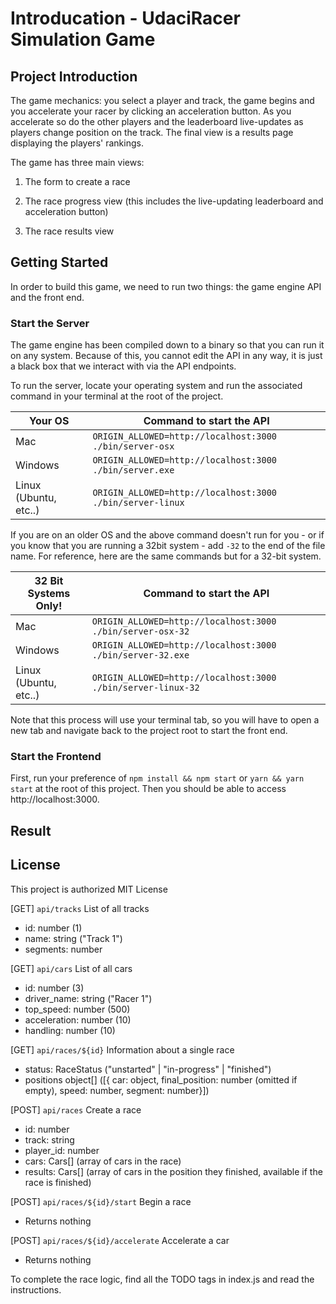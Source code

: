# Introducation - UdaciRacer Simulation Game

## Project Introduction

The game mechanics: you select a player and track, the game begins and you accelerate your racer by clicking an acceleration button. As you accelerate so do the other players and the leaderboard live-updates as players change position on the track. The final view is a results page displaying the players' rankings.

The game has three main views:

1. The form to create a race

2. The race progress view (this includes the live-updating leaderboard and acceleration button)

3. The race results view

## Getting Started

In order to build this game, we need to run two things: the game engine API and the front end.

### Start the Server

The game engine has been compiled down to a binary so that you can run it on any system. Because of this, you cannot edit the API in any way, it is just a black box that we interact with via the API endpoints.

To run the server, locate your operating system and run the associated command in your terminal at the root of the project.

| Your OS               | Command to start the API                                  |
| --------------------- | --------------------------------------------------------- |
| Mac                   | `ORIGIN_ALLOWED=http://localhost:3000 ./bin/server-osx`   |
| Windows               | `ORIGIN_ALLOWED=http://localhost:3000 ./bin/server.exe`   |
| Linux (Ubuntu, etc..) | `ORIGIN_ALLOWED=http://localhost:3000 ./bin/server-linux` |

If you are on an older OS and the above command doesn't run for you - or if you know that you are running a 32bit system - add `-32` to the end of the file name. For reference, here are the same commands but for a 32-bit system.

| 32 Bit Systems Only!  | Command to start the API                                     |
| --------------------- | ------------------------------------------------------------ |
| Mac                   | `ORIGIN_ALLOWED=http://localhost:3000 ./bin/server-osx-32`   |
| Windows               | `ORIGIN_ALLOWED=http://localhost:3000 ./bin/server-32.exe`   |
| Linux (Ubuntu, etc..) | `ORIGIN_ALLOWED=http://localhost:3000 ./bin/server-linux-32` |

Note that this process will use your terminal tab, so you will have to open a new tab and navigate back to the project root to start the front end.

### Start the Frontend

First, run your preference of `npm install && npm start` or `yarn && yarn start` at the root of this project. Then you should be able to access http://localhost:3000.

## Result





## License

This project is authorized MIT License


[GET] `api/tracks`
List of all tracks

- id: number (1)
- name: string ("Track 1")
- segments: number[]([87,47,29,31,78,25,80,76,60,14....])

[GET] `api/cars`
List of all cars

- id: number (3)
- driver_name: string ("Racer 1")
- top_speed: number (500)
- acceleration: number (10)
- handling: number (10)

[GET] `api/races/${id}`
Information about a single race

- status: RaceStatus ("unstarted" | "in-progress" | "finished")
- positions object[] ([{ car: object, final_position: number (omitted if empty), speed: number, segment: number}])

[POST] `api/races`
Create a race

- id: number
- track: string
- player_id: number
- cars: Cars[] (array of cars in the race)
- results: Cars[] (array of cars in the position they finished, available if the race is finished)

[POST] `api/races/${id}/start`
Begin a race

- Returns nothing

[POST] `api/races/${id}/accelerate`
Accelerate a car

- Returns nothing

To complete the race logic, find all the TODO tags in index.js and read the instructions.

